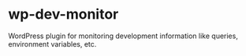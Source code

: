 wp-dev-monitor
==============

WordPress plugin for monitoring development information like queries, environment variables, etc.